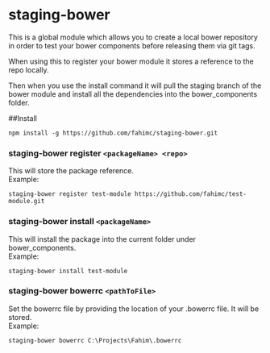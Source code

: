 # staging-bower

This is a global module which allows you to create a local bower repository in order to test your bower components before releasing them via git tags.

When using this to register your bower module it stores a reference to the repo locally.   

Then when you use the install command it will pull the staging branch of the bower module and install all the dependencies into the bower_components folder. 

##Install
```
npm install -g https://github.com/fahimc/staging-bower.git
```

### staging-bower register `<packageName> <repo>`  
This will store the package reference.  
Example:
```
staging-bower register test-module https://github.com/fahimc/test-module.git
```

### staging-bower install `<packageName>`  
This will install the package into the current folder under bower_components.  
Example:
```
staging-bower install test-module
```

### staging-bower bowerrc `<pathToFile>`  
Set the bowerrc file by providing the location of your .bowerrc file. It will be stored.  
Example:
```
staging-bower bowerrc C:\Projects\Fahim\.bowerrc
```

